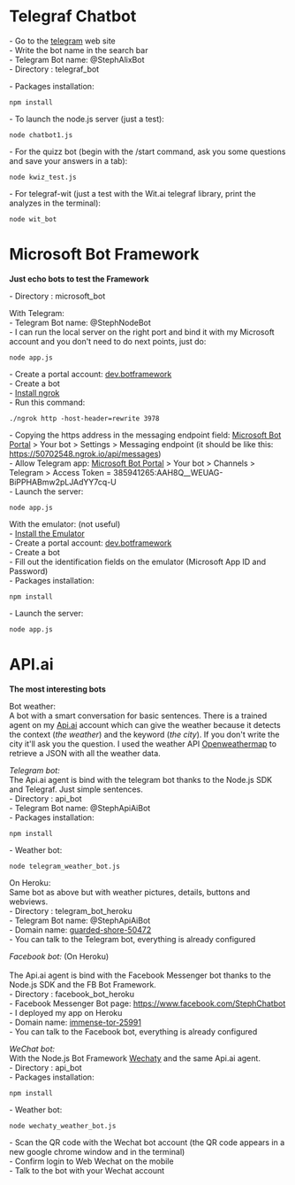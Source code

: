 # Telegraf Chatbot

\- Go to the [telegram](https://web.telegram.org/#/im) web site <br>
\- Write the bot name in the search bar <br>
\- Telegram Bot name: \@StephAlixBot <br>
\- Directory : telegraf_bot <br>

\- Packages installation:
```
npm install
```
\- To launch the node.js server (just a test):
```
node chatbot1.js
```
\- For the quizz bot (begin with the /start command, ask you some questions and save your answers in a tab):
```
node kwiz_test.js
```
\- For telegraf-wit (just a test with the Wit.ai telegraf library, print the analyzes in the terminal):
```
node wit_bot
```


# Microsoft Bot Framework
**Just echo bots to test the Framework**

\- Directory : microsoft_bot <br>

With Telegram: <br>
\- Telegram Bot name: \@StephNodeBot <br>
\- I can run the local server on the right port and bind it with my Microsoft account and you don't need to do next points, just do:
```
node app.js
```
\- Create a portal account: [dev.botframework](https://dev.botframework.com) <br>
\- Create a bot <br>
\- [Install ngrok](https://ngrok.com) <br>
\- Run this command:
```
./ngrok http -host-header=rewrite 3978
```
\- Copying the https address in the messaging endpoint field: [Microsoft Bot Portal](https://dev.botframework.com) > Your bot > Settings > Messaging endpoint (it should be like this: https://50702548.ngrok.io/api/messages) <br>
\- Allow Telegram app: [Microsoft Bot Portal](https://dev.botframework.com) > Your bot > Channels > Telegram > Access Token = 385941265:AAH8Q__WEUAG-BiPPHABmw2pLJAdYY7cq-U <br>
\- Launch the server:
```
node app.js
```


With the emulator: (not useful)<br>
\- [Install the Emulator](https://emulator.botframework.com/) <br>
\- Create a portal account: [dev.botframework](https://dev.botframework.com) <br>
\- Create a bot <br>
\- Fill out the identification fields on the emulator (Microsoft App ID and Password) <br>
\- Packages installation:
```
npm install
```
\- Launch the server:
```
node app.js
```

# API.ai
**The most interesting bots**



Bot weather: <br>
A bot with a smart conversation for basic sentences. There is a trained agent on my [Api.ai](https://api.ai) account which can give the weather because it detects the context (*the weather*) and the keyword (*the city*). If you don't write the city it'll ask you the question. I used the weather API [Openweathermap](http://openweathermap.org) to retrieve a JSON with all the weather data. <br>

_Telegram bot:_ <br>
The Api.ai agent is bind with the telegram bot thanks to the Node.js SDK and Telegraf. Just simple sentences. <br>
\- Directory : api_bot <br>
\- Telegram Bot name: \@StephApiAiBot <br>
\- Packages installation:
```
npm install
```
\- Weather bot:
```
node telegram_weather_bot.js
```

On Heroku: <br>
Same bot as above but with weather pictures, details, buttons and webviews. <br>
\- Directory : telegram_bot_heroku <br>
\- Telegram Bot name: \@StephApiAiBot <br>
\- Domain name: [guarded-shore-50472](https://guarded-shore-50472.herokuapp.com/) <br>
\- You can talk to the Telegram bot, everything is already configured <br>


_Facebook bot:_ (On Heroku) <br>
 <br>
The Api.ai agent is bind with the Facebook Messenger bot thanks to the Node.js SDK and the FB Bot Framework. <br>
\- Directory : facebook_bot_heroku <br>
\- Facebook Messenger Bot page: https://www.facebook.com/StephChatbot <br>
\- I deployed my app on Heroku <br>
\- Domain name: [immense-tor-25991](https://immense-tor-25991.herokuapp.com/) <br>
\- You can talk to the Facebook bot, everything is already configured <br>


_WeChat bot:_ <br>
With the Node.js Bot Framework [Wechaty](https://github.com/Chatie/wechaty) and the same Api.ai agent. <br>
\- Directory : api_bot <br>
\- Packages installation:
```
npm install
```
\- Weather bot:
```
node wechaty_weather_bot.js
```
\- Scan the QR code with the Wechat bot account (the QR code appears in a new google chrome window and in the terminal) <br>
\- Confirm login to Web Wechat on the mobile <br>
\- Talk to the bot with your Wechat account <br>
